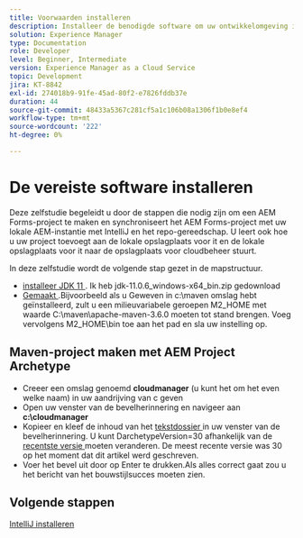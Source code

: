 ```yaml
---
title: Voorwaarden installeren
description: Installeer de benodigde software om uw ontwikkelomgeving in te stellen
solution: Experience Manager
type: Documentation
role: Developer
level: Beginner, Intermediate
version: Experience Manager as a Cloud Service
topic: Development
jira: KT-8842
exl-id: 274018b9-91fe-45ad-80f2-e7826fddb37e
duration: 44
source-git-commit: 48433a5367c281cf5a1c106b08a1306f1b0e8ef4
workflow-type: tm+mt
source-wordcount: '222'
ht-degree: 0%

---
```


# De vereiste software installeren

Deze zelfstudie begeleidt u door de stappen die nodig zijn om een AEM Forms-project te maken en synchroniseert het AEM Forms-project met uw lokale AEM-instantie met IntelliJ en het repo-gereedschap. U leert ook hoe u uw project toevoegt aan de lokale opslagplaats voor it en de lokale opslagplaats voor it naar de opslagplaats voor cloudbeheer stuurt.





In deze zelfstudie wordt de volgende stap gezet in de mapstructuur.

* [ installeer JDK 11 ](https://www.oracle.com/java/technologies/downloads/#java11-windows). Ik heb jdk-11.0.6_windows-x64_bin.zip gedownload
* [ Gemaakt ](https://maven.apache.org/guides/getting-started/windows-prerequisites.html).Bijvoorbeeld als u Geweven in c:\maven omslag hebt geïnstalleerd, zult u een milieuvariabele geroepen M2_HOME met waarde C:\maven\apache-maven-3.6.0 moeten tot stand brengen. Voeg vervolgens M2_HOME\bin toe aan het pad en sla uw instelling op.

## Maven-project maken met AEM Project Archetype

* Creeer een omslag genoemd **cloudmanager** (u kunt het om het even welke naam) in uw aandrijving van c geven
* Open uw venster van de bevelherinnering en navigeer aan **c:\cloudmanager**
* Kopieer en kleef de inhoud van het [ tekstdossier ](assets/creating-maven-project.txt) in uw venster van de bevelherinnering. U kunt DarchetypeVersion=30 afhankelijk van de [ recentste versie ](https://github.com/adobe/aem-project-archetype/releases) moeten veranderen. De meest recente versie was 30 op het moment dat dit artikel werd geschreven.
* Voer het bevel uit door op Enter te drukken.Als alles correct gaat zou u het bericht van het bouwstijlsucces moeten zien.

## Volgende stappen

[IntelliJ installeren](./intellij-set-up.md)